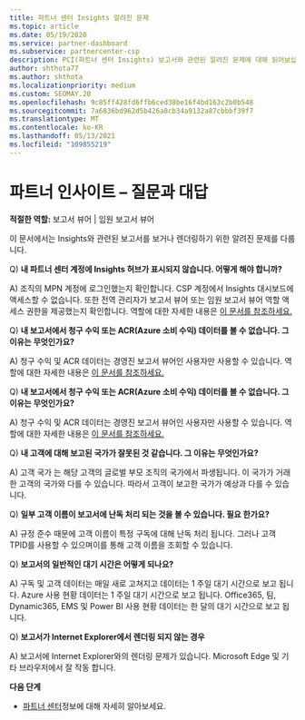 ```yaml
---
title: 파트너 센터 Insights 알려진 문제
ms.topic: article
ms.date: 05/19/2020
ms.service: partner-dashboard
ms.subservice: partnercenter-csp
description: PCI(파트너 센터 Insights) 보고서와 관련된 알려진 문제에 대해 읽어보십시오. 정보에는 알려진 렌더링 문제 또는 보고 제한 사항도 포함될 수 있습니다.
author: shthota77
ms.author: shthota
ms.localizationpriority: medium
ms.custom: SEOMAY.20
ms.openlocfilehash: 9c85ff428fd6ffb6ced38be16f4bd163c2b0b548
ms.sourcegitcommit: 7a6836bd962d5b426a8cb34a9132a87cbbbf39f7
ms.translationtype: MT
ms.contentlocale: ko-KR
ms.lasthandoff: 05/13/2021
ms.locfileid: "109855219"
---
```

# <a name="partner-insights--frequently-asked-questions"></a>파트너 인사이트 – 질문과 대답

**적절한 역할:** 보고서 뷰어 | 임원 보고서 뷰어

이 문서에서는 Insights와 관련된 보고서를 보거나 렌더링하기 위한 알려진 문제를 다룹니다.

Q) **내 파트너 센터 계정에 Insights 허브가 표시되지 않습니다. 어떻게 해야 합니까?**

A) 조직의 MPN 계정에 로그인했는지 확인합니다. CSP 계정에서 Insights 대시보드에 액세스할 수 없습니다. 또한 전역 관리자가 보고서 뷰어 또는 임원 보고서 뷰어 역할 액세스 권한을 제공했는지 확인합니다.  역할에 대한 자세한 내용은 [이 문서를 참조하세요.](./pci-roles.md)

Q) **내 보고서에서 청구 수익 또는 ACR(Azure 소비 수익) 데이터를 볼 수 없습니다. 그 이유는 무엇인가요?**

A) 청구 수익 및 ACR 데이터는 경영진 보고서 뷰어인 사용자만 사용할 수 있습니다.  역할에 대한 자세한 내용은 [이 문서를 참조하세요.](./pci-roles.md)

Q) **내 보고서에서 청구 수익 또는 ACR(Azure 소비 수익) 데이터를 볼 수 없습니다. 그 이유는 무엇인가요?**

A) 청구 수익 및 ACR 데이터는 경영진 보고서 뷰어인 사용자만 사용할 수 있습니다. 역할에 대한 자세한 내용은 [이 문서를 참조하세요.](./pci-roles.md)

Q) **내 고객에 대해 보고된 국가가 잘못된 것 같습니다. 그 이유는 무엇인가요?**

A) 고객 국가 는 해당 고객의 글로벌 부모 조직의 국가에서 파생됩니다. 이 국가가 거래한 고객의 국가와 다를 수 있습니다. 따라서 고객이 보고한 국가가 예상과 다를 수 있습니다.

Q) **일부 고객 이름이 보고서에 난독 처리 되는 것을 볼 수 있습니다. 필요 한가요?**

A) 규정 준수 때문에 고객 이름이 특정 구독에 대해 난독 처리 됩니다. 그러나 고객 TPID를 사용할 수 있으며이를 통해 고객 이름을 조회할 수 있습니다.

Q) **보고서의 일반적인 대기 시간은 어떻게 되나요?**

A) 구독 및 고객 데이터는 매일 새로 고쳐지고 데이터는 1 주일 대기 시간으로 보고 됩니다. Azure 사용 현황 데이터는 1 주일 대기 시간으로 보고 됩니다. Office365, 팀, Dynamic365, EMS 및 Power BI 사용 현황 데이터는 한 달의 대기 시간으로 보고 됩니다.

Q) **보고서가 Internet Explorer에서 렌더링 되지 않는 경우**

A) 보고서에 Internet Explorer와의 렌더링 문제가 있습니다. Microsoft Edge 및 기타 브라우저에서 잘 작동 합니다.

**다음 단계**

- [파트너 센터](partner-center-insights.md)정보에 대해 자세히 알아보세요.